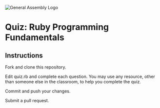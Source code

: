 ![General Assembly Logo](http://i.imgur.com/ke8USTq.png)

# Quiz:  Ruby Programming Fundamentals

## Instructions

Fork and clone this repository.

Edit quiz.rb and complete each question.  You may use any resource, other than someone else in the classroom, to help you complete the quiz.

Commit and push your changes.

Submit a pull request.


